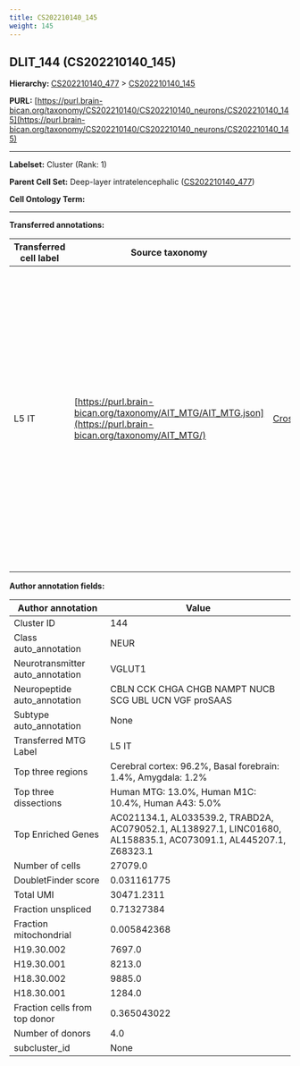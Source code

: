 ```yaml
---
title: CS202210140_145
weight: 145
---
```

## DLIT_144 (CS202210140_145)
<b>Hierarchy: </b>
[CS202210140_477](../CS202210140_477) >
[CS202210140_145](../CS202210140_145)

**PURL:** [https://purl.brain-bican.org/taxonomy/CS202210140/CS202210140_neurons/CS202210140_145](https://purl.brain-bican.org/taxonomy/CS202210140/CS202210140_neurons/CS202210140_145)

---


**Labelset:** Cluster (Rank: 1)

**Parent Cell Set:** Deep-layer intratelencephalic ([CS202210140_477](../CS202210140_477))



**Cell Ontology Term:** 

[MARKER GENES.]: #


---

[TRANSFERRED ANNOTATIONS.]: #


**Transferred annotations:**

| Transferred cell label | Source taxonomy | Source node accession | Algorithm name | Comment |
|------------------------|-----------------|-----------------------|----------------|---------|
|L5 IT|[https://purl.brain-bican.org/taxonomy/AIT_MTG/AIT_MTG.json](https://purl.brain-bican.org/taxonomy/AIT_MTG/)|[CrossArea_subclass:c6694cb883](https://purl.brain-bican.org/taxonomy/AIT_MTG/CrossArea_subclass_c6694cb883)||We performed PCA (50 components) on our full dataset, trained a random forest classifier (scikit-learn, class_ weight=‘balanced’, max_depth=50) on the MTG labels, and then predicted labels for all cells. We labeled each cluster with the mode of its constituent cells if two conditions were met: more than 0.8 of predicted labels matched the mode, and the mean probability of these pre- dictions was greater than 0.8.|

[AUTHOR ANNOTATION FIELDS.]: #


**Author annotation fields:**

| Author annotation | Value |
|-------------------|-------|
|Cluster ID|144|
|Class auto_annotation|NEUR|
|Neurotransmitter auto_annotation|VGLUT1|
|Neuropeptide auto_annotation|CBLN CCK CHGA CHGB NAMPT NUCB SCG UBL UCN VGF proSAAS|
|Subtype auto_annotation|None|
|Transferred MTG Label|L5 IT|
|Top three regions|Cerebral cortex: 96.2%, Basal forebrain: 1.4%, Amygdala: 1.2%|
|Top three dissections|Human MTG: 13.0%, Human M1C: 10.4%, Human A43: 5.0%|
|Top Enriched Genes|AC021134.1, AL033539.2, TRABD2A, AC079052.1, AL138927.1, LINC01680, AL158835.1, AC073091.1, AL445207.1, Z68323.1|
|Number of cells|27079.0|
|DoubletFinder score|0.031161775|
|Total UMI|30471.2311|
|Fraction unspliced|0.71327384|
|Fraction mitochondrial|0.005842368|
|H19.30.002|7697.0|
|H19.30.001|8213.0|
|H18.30.002|9885.0|
|H18.30.001|1284.0|
|Fraction cells from top donor|0.365043022|
|Number of donors|4.0|
|subcluster_id|None|
